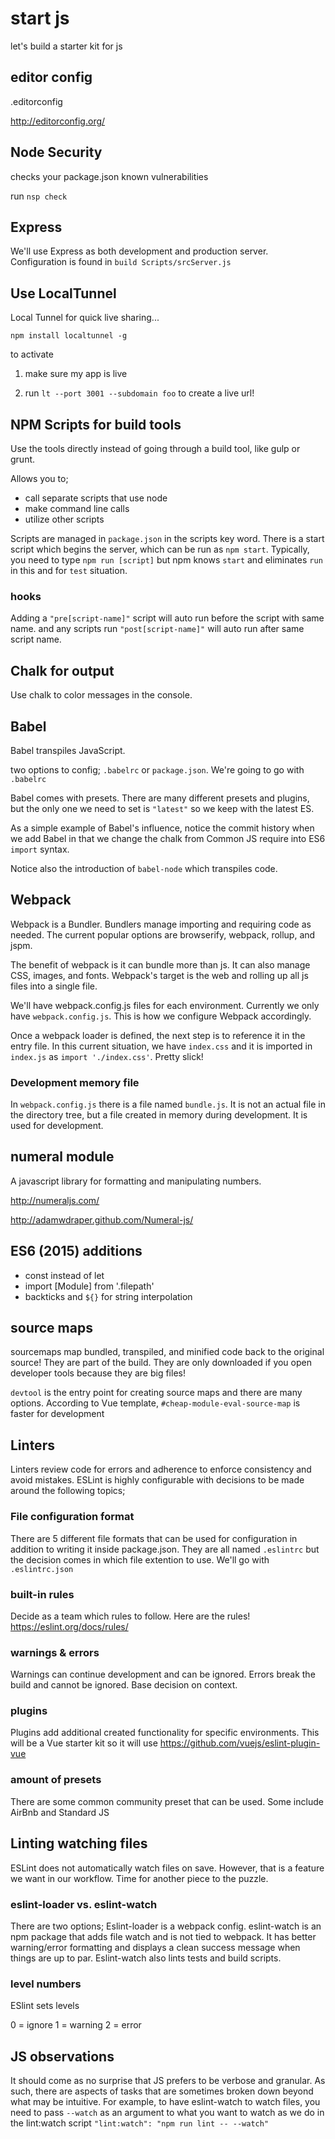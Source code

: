 # start js

let's build a starter kit for js

## editor config

.editorconfig

http://editorconfig.org/

## Node Security

checks your package.json known vulnerabilities

run `nsp check`

## Express

We'll use Express as both development and production server. Configuration is found in `build
Scripts/srcServer.js`

## Use LocalTunnel

Local Tunnel for quick live sharing...

`npm install localtunnel -g`

to activate
1. make sure my app is live

2. run `lt --port 3001 --subdomain foo` to create a live url!

## NPM Scripts for build tools

Use the tools directly instead of going through a build tool, like gulp or grunt.

Allows you to;
- call separate scripts that use node
- make command line calls
- utilize other scripts

Scripts are managed in `package.json` in the scripts key word. There is a start script which begins the server, which can be run as `npm start`. Typically, you need to type `npm run [script]` but npm knows `start` and eliminates `run` in this and for `test` situation.

### hooks

Adding a `"pre[script-name]"` script will auto run before the script with same name. and any scripts run `"post[script-name]"` will auto run after same script name.

## Chalk for output

Use chalk to color messages in the console.

## Babel

Babel transpiles JavaScript.

two options to config; `.babelrc` or `package.json`. We're going to go with `.babelrc`

Babel comes with presets. There are many different presets and plugins, but the only one we need to set is `"latest"` so we keep with the latest ES.

As a simple example of Babel's influence, notice the commit history when we add Babel in that we change the chalk from Common JS require into ES6 `import` syntax.

Notice also the introduction of `babel-node` which transpiles code.

## Webpack

Webpack is a Bundler. Bundlers manage importing and requiring code as needed. The current popular options are browserify, webpack, rollup, and jspm.

The benefit of webpack is it can bundle more than js. It can also manage CSS, images, and fonts. Webpack's target is the web and rolling up all js files into a single file.

We'll have webpack.config.js files for each environment. Currently we only have `webpack.config.js`. This is how we configure Webpack accordingly.

Once a webpack loader is defined, the next step is to reference it in the entry file. In this current situation, we have `index.css` and it is imported in `index.js` as `import './index.css'`. Pretty slick!

### Development memory file
In `webpack.config.js` there is a file named `bundle.js`. It is not an actual file in the directory tree, but a file created in memory during development. It is used for development.

## numeral module

A javascript library for formatting and manipulating numbers.

http://numeraljs.com/

http://adamwdraper.github.com/Numeral-js/

## ES6 (2015) additions
- const instead of let
- import [Module] from '.filepath'
- backticks and `${}` for string interpolation

## source maps

sourcemaps map bundled, transpiled, and minified code back to the original source! They are part of the build. They are only downloaded if you open developer tools because they are big files!

`devtool` is the entry point for creating source maps and there are many options. According to Vue template, `#cheap-module-eval-source-map` is faster for development

## Linters
Linters review code for errors and adherence to enforce consistency and avoid mistakes.  ESLint is highly configurable with decisions to be made around the following topics;

### File configuration format

There are 5 different file formats that can be used for configuration in addition to writing it inside package.json. They are all named `.eslintrc` but the decision comes in which file extention to use. We'll go with `.eslintrc.json`

###  built-in rules

Decide as a team which rules to follow. Here are the rules!
https://eslint.org/docs/rules/

###  warnings & errors

Warnings can continue development and can be ignored. Errors break the build and cannot be ignored. Base decision on context.

###  plugins

Plugins add additional created functionality for specific environments. This will be a Vue starter kit so it will use https://github.com/vuejs/eslint-plugin-vue

###  amount of presets

There are some common community preset that can be used. Some include AirBnb and Standard JS

## Linting watching files

ESLint does not automatically watch files on save. However, that is a feature we want in our workflow. Time for another piece to the puzzle.

### eslint-loader vs. eslint-watch
There are two options; Eslint-loader is a webpack config. eslint-watch is an npm package that adds file watch and is not tied to webpack. It has better warning/error formatting and displays a clean success message when things are up to par. Eslint-watch also lints tests and build scripts.

### level numbers

ESlint sets levels

0 = ignore
1 = warning
2 = error

## JS observations

It should come as no surprise that JS prefers to be verbose and granular. As such, there are aspects of tasks that are sometimes broken down beyond what may be intuitive. For example, to have eslint-watch to watch files, you need to pass `--watch` as an argument to what you want to watch as we do in the lint:watch script `"lint:watch": "npm run lint -- --watch"`
